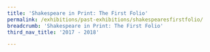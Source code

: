 ```yaml
---
title: 'Shakespeare in Print: The First Folio'
permalink: /exhibitions/past-exhibitions/shakespearesfirstfolio/
breadcrumb: 'Shakespeare in Print: The First Folio'
third_nav_title: '2017 - 2018'

---
```



